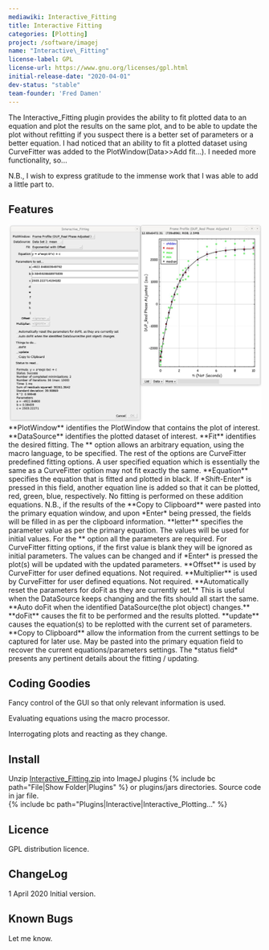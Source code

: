 ```yaml
---
mediawiki: Interactive_Fitting
title: Interactive Fitting
categories: [Plotting]
project: /software/imagej
name: "Interactive\_Fitting"
license-label: GPL
license-url: https://www.gnu.org/licenses/gpl.html
initial-release-date: "2020-04-01"
dev-status: "stable"
team-founder: 'Fred Damen'
---
```


The Interactive\_Fitting plugin provides the ability to fit plotted data to an equation and plot the results on the same plot, and to be able to update the plot without refitting if you suspect there is a better set of parameters or a better equation. I had noticed that an ability to fit a plotted dataset using CurveFitter was added to the PlotWindow(Data&gt;&gt;Add fit...). I needed more functionality, so...

N.B., I wish to express gratitude to the immense work that I was able to add a little part to.

## Features

<img src="/media/plugins/interactive-fitting.jpg" width="800"/>  
**PlotWindow** identifies the PlotWindow that contains the plot of interest.  
**DataSource** identifies the plotted dataset of interest.  
**Fit** identifies the desired fitting. The *<user defined>* option allows an arbitrary equation, using the macro language, to be specified. The rest of the options are CurveFitter predefined fitting options. A user specified equation which is essentially the same as a CurveFitter option may not fit exactly the same.  
**Equation** specifies the equation that is fitted and plotted in black. If *Shift-Enter* is pressed in this field, another equation line is added so that it can be plotted, red, green, blue, respectively. No fitting is performed on these addition equations. N.B., if the results of the **Copy to Clipboard** were pasted into the primary equation window, and upon *Enter* being pressed, the fields will be filled in as per the clipboard information.  
**letter** specifies the parameter value as per the primary equation. The values will be used for initial values. For the *<user defined>* option all the parameters are required. For CurveFitter fitting options, if the first value is blank they will be ignored as initial parameters. The values can be changed and if *Enter* is pressed the plot(s) will be updated with the updated parameters.  
**Offset** is used by CurveFitter for user defined equations. Not required.  
**Multiplier** is used by CurveFitter for user defined equations. Not required.  
**Automatically reset the parameters for doFit as they are currently set.** This is useful when the DataSource keeps changing and the fits should all start the same.  
**Auto doFit when the identified DataSource(the plot object) changes.**  
**doFit** causes the fit to be performed and the results plotted.  
**update** causes the equation(s) to be replotted with the current set of parameters.  
**Copy to Clipboard** allow the information from the current settings to be captured for later use. May be pasted into the primary equation field to recover the current equations/parameters settings.  
The *status field* presents any pertinent details about the fitting / updating.

## Coding Goodies

Fancy control of the GUI so that only relevant information is used.

Evaluating equations using the macro processor.

Interrogating plots and reacting as they change.

## Install

Unzip [Interactive\_Fitting.zip](/media/plugins/interactive-fitting.zip) into ImageJ plugins {% include bc path="File|Show Folder|Plugins" %} or plugins/jars directories. Source code in jar file.  
{% include bc path="Plugins|Interactive|Interactive\_Plotting..." %}

## Licence

GPL distribution licence.

## ChangeLog

1 April 2020 Initial version.

## Known Bugs

Let me know.

 
